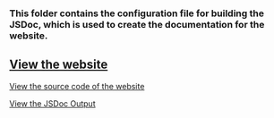 ### This folder contains the configuration file for building the JSDoc, which is used to create the documentation for the website.

## **[View the website](https://tmio.greep.fr/)**

[View the source code of the website](https://github.com/GreepTheSheep/node-trackmania.io-website/)

[View the JSDoc Output](https://github.com/GreepTheSheep/node-trackmania.io/tree/docs)

